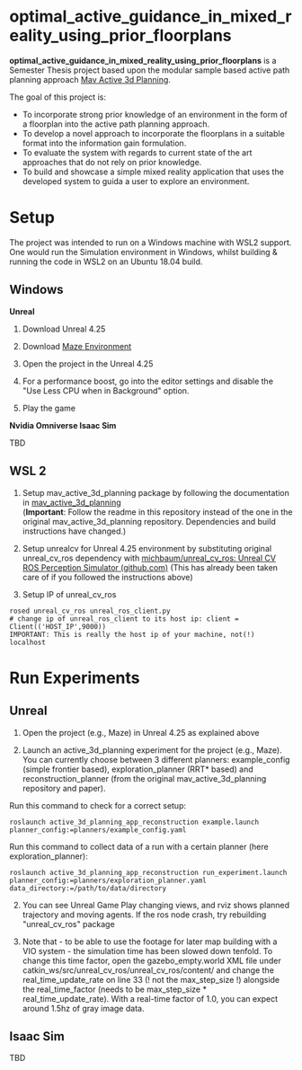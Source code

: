 # optimal\_active\_guidance\_in\_mixed\_reality\_using\_prior\_floorplans
**optimal\_active\_guidance\_in\_mixed\_reality\_using\_prior\_floorplans** is a Semester Thesis project based upon the modular sample based active path planning approach [Mav Active 3d Planning](https://github.com/ethz-asl/mav_active_3d_planning/).

The goal of this project is:
- To incorporate strong prior knowledge of an environment in the form of a floorplan into the active path planning approach.
- To develop a novel approach to incorporate the floorplans in a suitable format into the information gain formulation.
- To evaluate the system with regards to current state of the art approaches that do not rely on prior knowledge.
- To build and showcase a simple mixed reality application that uses the developed system to guida a user to explore an environment.
  
# Setup

The project was intended to run on a Windows machine with WSL2 support. One would run the Simulation environment in Windows, whilst building & running the code in WSL2 on an Ubuntu 18.04 build.

## Windows

**Unreal**

1. Download Unreal 4.25

2. Download [Maze Environment]()
<!-- TODO: Make somehow available -->

3. Open the project in the Unreal 4.25

4. For a performance boost, go into the editor settings and disable the "Use Less CPU when in Background" option.

4. Play the game

**Nvidia Omniverse Isaac Sim**

TBD

## WSL 2

1. Setup mav_active_3d_planning package by following the documentation in [mav_active_3d_planning](mav_active_3d_planning/)  
(**Important**: Follow the readme in this repository instead of the one in the original mav_active_3d_planning repository. Dependencies and build instructions have changed.)

2. Setup unrealcv for Unreal 4.25 environment by substituting original unreal_cv_ros dependency with [michbaum/unreal_cv_ros: Unreal CV ROS Perception Simulator (github.com)](https://github.com/michbaum/unreal_cv_ros)
(This has already been taken care of if you followed the instructions above)

3. Setup IP of unreal_cv_ros
```
rosed unreal_cv_ros unreal_ros_client.py
# change ip of unreal_ros_client to its host ip: client = Client(('HOST_IP',9000))
IMPORTANT: This is really the host ip of your machine, not(!) localhost
```

# Run Experiments

## Unreal

1. Open the project (e.g., Maze) in Unreal 4.25 as explained above

1. Launch an active_3d_planning experiment for the project (e.g., Maze). You can currently choose between 3 different planners: example_config (simple frontier based), exploration_planner (RRT* based) and reconstruction_planner (from the original mav_active_3d_planning repository and paper).

Run this command to check for a correct setup:

```
roslaunch active_3d_planning_app_reconstruction example.launch planner_config:=planners/example_config.yaml
```

Run this command to collect data of a run with a certain planner (here exploration_planner):

```
roslaunch active_3d_planning_app_reconstruction run_experiment.launch planner_config:=planners/exploration_planner.yaml data_directory:=/path/to/data/directory
```

2. You can see Unreal Game Play changing views, and rviz shows planned trajectory and moving agents. If the ros node crash, try rebuilding "unreal_cv_ros" package

3. Note that - to be able to use the footage for later map building with a VIO system - the simulation time has been slowed down tenfold. To change this time factor, open
the gazebo_empty.world XML file under catkin_ws/src/unreal_cv_ros/unreal_cv_ros/content/ and change the real_time_update_rate on line 33 (! not the max_step_size !) alongside
the real_time_factor (needs to be max_step_size * real_time_update_rate). With a real-time factor of 1.0, you can expect around 1.5hz of gray image data.

## Isaac Sim

TBD


